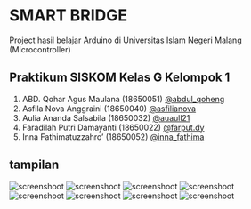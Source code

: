 # SMART BRIDGE
Project hasil belajar Arduino di Universitas Islam Negeri Malang (Microcontroller)

## Praktikum SISKOM Kelas G Kelompok 1 
1. ABD. Qohar Agus Maulana (18650051) [@abdul_qoheng](https://instagram.com/abdul_qoheng)
2. Asfila Nova Anggraini (18650040) [@asfilianova](https://instagram.com/asfilianova)
3. Aulia Ananda Salsabila (18650032) [@auaull21](https://instagram.com/auaull21)
4. Faradilah Putri Damayanti (18650022) [@farput.dy](https://instagram.com/farput.dy)
5. Inna Fathimatuzzahro’ (18650052) [@inna_fathima](https://instagram.com/inna_fathima)

## tampilan
![screenshoot](https://raw.githubusercontent.com/AbdulQoheng/Smart-Bridge/master/screen/1.png)
![screenshoot](https://raw.githubusercontent.com/AbdulQoheng/Smart-Bridge/master/screen/2.png)
![screenshoot](https://raw.githubusercontent.com/AbdulQoheng/Smart-Bridge/master/screen/3.png)
![screenshoot](https://raw.githubusercontent.com/AbdulQoheng/Smart-Bridge/master/screen/4.png)
![screenshoot](https://raw.githubusercontent.com/AbdulQoheng/Smart-Bridge/master/screen/5.png)
![screenshoot](https://raw.githubusercontent.com/AbdulQoheng/Smart-Bridge/master/screen/6.png)
![screenshoot](https://raw.githubusercontent.com/AbdulQoheng/Smart-Bridge/master/screen/7.png)
![screenshoot](https://raw.githubusercontent.com/AbdulQoheng/Smart-Bridge/master/screen/8.png)